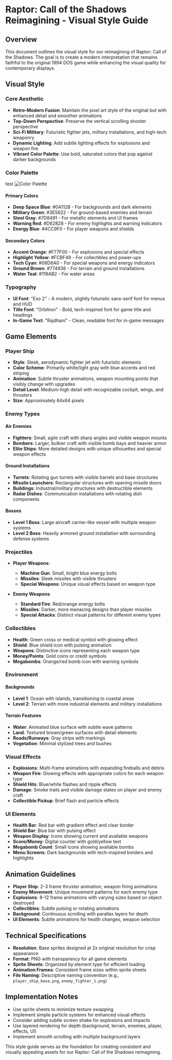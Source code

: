 # Raptor: Call of the Shadows Reimagining - Visual Style Guide

## Overview

This document outlines the visual style for our reimagining of Raptor: Call of the Shadows. The goal is to create a modern interpretation that remains faithful to the original 1994 DOS game while enhancing the visual quality for contemporary displays.

## Visual Style

### Core Aesthetic

- **Retro-Modern Fusion**: Maintain the pixel art style of the original but with enhanced detail and smoother animations
- **Top-Down Perspective**: Preserve the vertical scrolling shooter perspective
- **Sci-Fi Military**: Futuristic fighter jets, military installations, and high-tech weaponry
- **Dynamic Lighting**: Add subtle lighting effects for explosions and weapon fire
- **Vibrant Color Palette**: Use bold, saturated colors that pop against darker backgrounds

### Color Palette
test
![Color Palette](https://example.com/color-palette.png)

#### Primary Colors
- **Deep Space Blue**: #0A1128 - For backgrounds and dark elements
- **Military Green**: #3E5622 - For ground-based enemies and terrain
- **Steel Gray**: #7D8491 - For metallic elements and UI frames
- **Warning Red**: #D62828 - For enemy highlights and warning indicators
- **Energy Blue**: #4CC9F0 - For player weapons and shields

#### Secondary Colors
- **Accent Orange**: #F77F00 - For explosions and special effects
- **Highlight Yellow**: #FCBF49 - For collectibles and power-ups
- **Tech Cyan**: #06D6A0 - For special weapons and energy indicators
- **Ground Brown**: #774936 - For terrain and ground installations
- **Water Teal**: #118AB2 - For water areas

### Typography

- **UI Font**: "Exo 2" - A modern, slightly futuristic sans-serif font for menus and HUD
- **Title Font**: "Orbitron" - Bold, tech-inspired font for game title and headings
- **In-Game Text**: "Rajdhani" - Clean, readable font for in-game messages

## Game Elements

### Player Ship

- **Style**: Sleek, aerodynamic fighter jet with futuristic elements
- **Color Scheme**: Primarily white/light gray with blue accents and red striping
- **Animation**: Subtle thruster animations, weapon mounting points that visibly change with upgrades
- **Detail Level**: Medium-high detail with recognizable cockpit, wings, and thrusters
- **Size**: Approximately 64x64 pixels

### Enemy Types

#### Air Enemies
- **Fighters**: Small, agile craft with sharp angles and visible weapon mounts
- **Bombers**: Larger, bulkier craft with visible bomb bays and heavier armor
- **Elite Ships**: More detailed designs with unique silhouettes and special weapon effects

#### Ground Installations
- **Turrets**: Rotating gun turrets with visible barrels and base structures
- **Missile Launchers**: Rectangular structures with opening missile doors
- **Buildings**: Industrial/military structures with destructible elements
- **Radar Dishes**: Communication installations with rotating dish components

#### Bosses
- **Level 1 Boss**: Large aircraft carrier-like vessel with multiple weapon systems
- **Level 2 Boss**: Heavily armored ground installation with surrounding defense systems

### Projectiles

- **Player Weapons**:
  - **Machine Gun**: Small, bright blue energy bolts
  - **Missiles**: Sleek missiles with visible thrusters
  - **Special Weapons**: Unique visual effects based on weapon type

- **Enemy Weapons**:
  - **Standard Fire**: Red/orange energy bolts
  - **Missiles**: Darker, more menacing designs than player missiles
  - **Special Attacks**: Distinct visual patterns for different enemy types

### Collectibles

- **Health**: Green cross or medical symbol with glowing effect
- **Shield**: Blue shield icon with pulsing animation
- **Weapons**: Distinctive icons representing each weapon type
- **Money/Points**: Gold coins or credit symbols
- **Megabombs**: Orange/red bomb icon with warning symbols

### Environment

#### Backgrounds
- **Level 1**: Ocean with islands, transitioning to coastal areas
- **Level 2**: Terrain with more industrial elements and military installations

#### Terrain Features
- **Water**: Animated blue surface with subtle wave patterns
- **Land**: Textured brown/green surfaces with detail elements
- **Roads/Runways**: Gray strips with markings
- **Vegetation**: Minimal stylized trees and bushes

### Visual Effects

- **Explosions**: Multi-frame animations with expanding fireballs and debris
- **Weapon Fire**: Glowing effects with appropriate colors for each weapon type
- **Shield Hits**: Blue/white flashes and ripple effects
- **Damage**: Smoke trails and visible damage states on player and enemy craft
- **Collectible Pickup**: Brief flash and particle effects

### UI Elements

- **Health Bar**: Red bar with gradient effect and clear border
- **Shield Bar**: Blue bar with pulsing effect
- **Weapon Display**: Icons showing current and available weapons
- **Score/Money**: Digital counter with gold/yellow text
- **Megabomb Count**: Small icons showing available bombs
- **Menu Screens**: Dark backgrounds with tech-inspired borders and highlights

## Animation Guidelines

- **Player Ship**: 2-3 frame thruster animation, weapon firing animations
- **Enemy Movement**: Unique movement patterns for each enemy type
- **Explosions**: 8-12 frame animations with varying sizes based on object destroyed
- **Collectibles**: Subtle pulsing or rotating animations
- **Background**: Continuous scrolling with parallax layers for depth
- **UI Elements**: Subtle animations for health changes, weapon selection

## Technical Specifications

- **Resolution**: Base sprites designed at 2x original resolution for crisp appearance
- **Format**: PNG with transparency for all game elements
- **Sprite Sheets**: Organized by element type for efficient loading
- **Animation Frames**: Consistent frame sizes within sprite sheets
- **File Naming**: Descriptive naming convention (e.g., `player_ship_base.png`, `enemy_fighter_1.png`)

## Implementation Notes

- Use sprite sheets to minimize texture swapping
- Implement simple particle systems for enhanced visual effects
- Consider adding subtle screen shake for explosions and impacts
- Use layered rendering for depth (background, terrain, enemies, player, effects, UI)
- Implement smooth scrolling with multiple background layers

This style guide serves as the foundation for creating consistent and visually appealing assets for our Raptor: Call of the Shadows reimagining.

